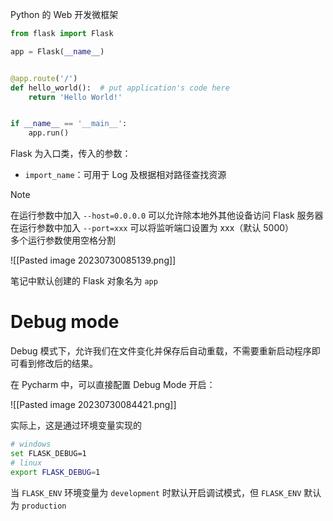 Python 的 Web 开发微框架

```python
from flask import Flask

app = Flask(__name__)


@app.route('/')
def hello_world():  # put application's code here
    return 'Hello World!'


if __name__ == '__main__':
    app.run()

```

Flask 为入口类，传入的参数：

* `import_name`：可用于 Log 及根据相对路径查找资源

> [!note]  
> 在运行参数中加入 `--host=0.0.0.0` 可以允许除本地外其他设备访问 Flask 服务器  
> 在运行参数中加入 `--port=xxx` 可以将监听端口设置为 xxx（默认 5000）  
> 多个运行参数使用空格分割
>
> ![[Pasted image 20230730085139.png]]

笔记中默认创建的 Flask 对象名为 `app`

# Debug mode

Debug 模式下，允许我们在文件变化并保存后自动重载，不需要重新启动程序即可看到修改后的结果。

在 Pycharm 中，可以直接配置 Debug Mode 开启：

![[Pasted image 20230730084421.png]]

实际上，这是通过环境变量实现的

```bash
# windows
set FLASK_DEBUG=1
# linux
export FLASK_DEBUG=1
```

当 `FLASK_ENV` 环境变量为 `development` 时默认开启调试模式，但 `FLASK_ENV` 默认为 `production`

‍

